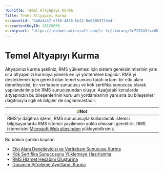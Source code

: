 ```yaml
---
TOCTitle: Temel Altyapıyı Kurma
Title: Temel Altyapıyı Kurma
ms:assetid: '3a0a3a47-e755-4455-bb22-0e05053723e4'
ms:contentKeyID: 18125055
ms:mtpsurl: 'https://technet.microsoft.com/tr-tr/library/Cc720243(v=WS.10)'
---
```


Temel Altyapıyı Kurma
=====================

Altyapınızı kurma şekliniz, RMS yüklemesi için sistem gereksinimlerinin yanı sıra altyapınızı kurmaya yönelik en iyi yöntemlere bağlıdır. RMS'yi desteklemek için gerekli olan temel sunucu tarafı ortamı bir etki alanı denetleyicisi, bir veritabanı sunucusu ve kök sertifika sunucusu olarak yapılandırılmış bir RMS sunucusundan oluşur. Aşağıdaki konularda altyapınızın bu bileşenlerinin kurulum yordamlarının yanı sıra bu bileşenleri dağıtmayla ilgili ek bilgiler de sağlanmaktadır.

| ![](/security-updates/images/Cc720243.note(WS.10).gif)Not                                                                                                                                                                       |
|--------------------------------------------------------------------------------------------------------------------------------------------------------------------------------------------------------------------------------------------|
| RMS'yi dağıtma işlemi, RMS sunucusuyla kullanılacak istemci bilgisayarlarda RMS istemci yazılımının yüklü olmasını gerektirir. RMS istemcisini [Microsoft Web sitesinden](http://go.microsoft.com/fwlink/?linkid=18134) yükleyebilirsiniz. |

Bu bölüm şunları kapsar:

-   [Etki Alanı Denetleyicisi ve Veritabanı Sunucusu Kurma](https://technet.microsoft.com/d20f8305-9f9e-4760-bfbf-82824db60d1f)
-   [Kök Sertifika Sunucusunu Yüklemeye Hazırlanma](https://technet.microsoft.com/ed51605e-8b17-4155-8d83-f6777f499b7b)
-   [RMS Hizmet Hesabını Oluşturma](https://technet.microsoft.com/6eb38729-f0f0-431a-bc8c-17102cf175d8)
-   [Donanım Şifreleme Aygıtlarını Kurma](https://technet.microsoft.com/3a35a8ea-696c-4005-9892-cac6e773497a)
